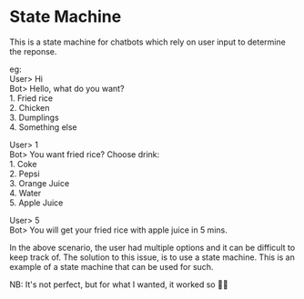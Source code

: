 # State Machine
This is a state machine for chatbots which rely on user input to determine the reponse.

eg: <br />
User> Hi <br />
Bot> Hello, what do you want? <br />
     1. Fried rice <br />
     2. Chicken <br />
     3. Dumplings <br />
     4. Something else <br />
     
User> 1 <br />
Bot> You want fried rice? Choose drink: <br />
    1. Coke <br />
    2. Pepsi <br />
    3. Orange Juice <br />
    4. Water <br />
    5. Apple Juice <br />
    
User> 5 <br />
Bot> You will get your fried rice with apple juice in 5 mins. <br />


In the above scenario, the user had multiple options and it can be difficult to keep track of. The solution to this issue, is to use a state machine. This is 
an example of a state machine that can be used for such.

NB: It's not perfect, but for what I wanted, it worked so :man_shrugging:
